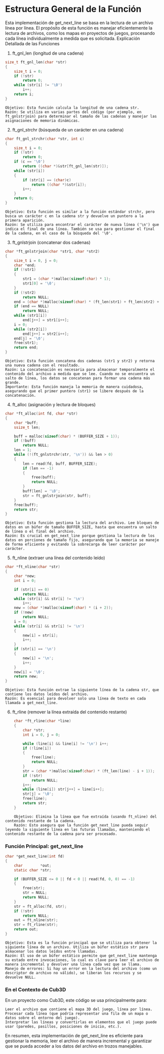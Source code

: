 # Estructura General de la Función

Esta implementación de get_next_line se basa en la lectura de un archivo línea por línea. El propósito de esta función es manejar eficientemente la lectura de archivos, como los mapas en proyectos de juegos, procesando cada línea individualmente a medida que es solicitada.
Explicación Detallada de las Funciones

1. ft_gnl_len (longitud de una cadena)
```c
size_t ft_gnl_len(char *str)
{
    size_t i = 0;
    if (!str) 
        return 0;
    while (str[i] != '\0') 
        i++;
    return i;
}
```
    Objetivo: Esta función calcula la longitud de una cadena str.
    Razón: Se utiliza en varias partes del código (por ejemplo, en ft_gnlstrjoin) para determinar el tamaño de las cadenas y manejar las asignaciones de memoria dinámicas.

2. ft_gnl_strchr (búsqueda de un carácter en una cadena)
```c
char ft_gnl_strchr(char *str, int c)
{
    size_t i = 0;
    if (!str) 
        return 0;
    if (c == '\0') 
        return ((char *)&str[ft_gnl_len(str)]);
    while (str[i]) 
    {
        if (str[i] == (char)c) 
            return ((char *)&str[i]);
        i++;
    }
    return 0;
}
```
    Objetivo: Esta función es similar a la función estándar strchr, pero busca un carácter c en la cadena str y devuelve un puntero a la primera aparición.
    Razón: Se utiliza para encontrar el carácter de nueva línea ('\n') que indica el final de una línea. También se usa para gestionar el final de la cadena, en el caso de la búsqueda del '\0'.

3. ft_gnlstrjoin (concatenar dos cadenas)
```c
char *ft_gnlstrjoin(char *str1, char *str2)
{
    size_t i = 0, j = 0;
    char *end;
    if (!str1) 
    {
        str1 = (char *)malloc(sizeof(char) * 1);
        str1[0] = '\0';
    }
    if (!str2) 
        return NULL;
    end = (char *)malloc(sizeof(char) * (ft_len(str1) + ft_len(str2) + 1));
    if (end == NULL) 
        return NULL;
    while (str1[i]) 
        end[j++] = str1[i++];
    i = 0;
    while (str2[i]) 
        end[j++] = str2[i++];
    end[j] = '\0';
    free(str1);
    return end;
}
```
    Objetivo: Esta función concatena dos cadenas (str1 y str2) y retorna una nueva cadena con el resultado.
    Razón: La concatenación es necesaria para almacenar temporalmente el contenido del archivo a medida que se lee. Cuando no se encuentra un salto de línea, los datos se concatenan para formar una cadena más grande.
    Importante: Esta función maneja la memoria de manera cuidadosa, asegurando que el primer puntero (str1) se libere después de la concatenación.

4. ft_alloc (asignación y lectura de bloques)
```c
char *ft_alloc(int fd, char *str)
{
    char *buff;
    ssize_t len;

    buff = malloc(sizeof(char) * (BUFFER_SIZE + 1));
    if (!buff) 
        return NULL;
    len = 1;
    while (!(ft_gnlstrchr(str, '\n')) && len > 0) 
    {
        len = read(fd, buff, BUFFER_SIZE);
        if (len == -1) 
        {
            free(buff);
            return NULL;
        }
        buff[len] = '\0';
        str = ft_gnlstrjoin(str, buff);
    }
    free(buff);
    return str;
}
```
    Objetivo: Esta función gestiona la lectura del archivo. Lee bloques de datos en un búfer de tamaño BUFFER_SIZE, hasta que encuentra un salto de línea o el final del archivo.
    Razón: Es crucial en get_next_line porque gestiona la lectura de los datos en porciones de tamaño fijo, asegurando que la memoria se maneje de forma eficiente y evitando la sobrecarga de leer carácter por carácter.

5. ft_nline (extraer una línea del contenido leído)
```c
char *ft_nline(char *str)
{
    char *new;
    int i = 0;

    if (str[i] == 0) 
        return NULL;
    while (str[i] && str[i] != '\n') 
        i++;
    new = (char *)malloc(sizeof(char) * (i + 2));
    if (!new) 
        return NULL;
    i = 0;
    while (str[i] && str[i] != '\n') 
    {
        new[i] = str[i];
        i++;
    }
    if (str[i] == '\n') 
    {
        new[i] = '\n';
        i++;
    }
    new[i] = '\0';
    return new;
}
```
    Objetivo: Esta función extrae la siguiente línea de la cadena str, que contiene los datos leídos del archivo.
    Razón: Es esencial para devolver solo una línea de texto en cada llamada a get_next_line.

6. ft_rline (remover la línea extraída del contenido restante)
```c
    char *ft_rline(char *line)
    {
        char *str;
        int i = 0, j = 0;

        while (line[i] && line[i] != '\n') i++;
        if (!line[i]) 
        {
            free(line);
            return NULL;
        }
        str = (char *)malloc(sizeof(char) * (ft_len(line) - i + 1));
        if (!str) 
            return NULL;
        i++;
        while (line[i]) str[j++] = line[i++];
        str[j] = '\0';
        free(line);
        return str;
    }
```
        Objetivo: Elimina la línea que fue extraída (usando ft_nline) del contenido restante de la cadena.
        Razón: Esto asegura que la función get_next_line pueda seguir leyendo la siguiente línea en las futuras llamadas, manteniendo el contenido restante de la cadena para ser procesado.

### Función Principal: get_next_line
```c
char *get_next_line(int fd)
{
    char        *out;
    static char *str;

    if (BUFFER_SIZE <= 0 || fd < 0 || read(fd, 0, 0) == -1) 
    {
        free(str);
        str = NULL;
        return NULL;
    }
    str = ft_alloc(fd, str);
    if (!str) 
        return NULL;
    out = ft_nline(str);
    str = ft_rline(str);
    return out;
}
```
    Objetivo: Esta es la función principal que se utiliza para obtener la siguiente línea de un archivo. Utiliza un búfer estático str para almacenar los datos leídos entre llamadas.
    Razón: El uso de un búfer estático permite que get_next_line mantenga su estado entre invocaciones, lo cual es clave para leer el archivo de manera incremental y devolver una línea cada vez que se llama.
    Manejo de errores: Si hay un error en la lectura del archivo (como un descriptor de archivo no válido), se liberan los recursos y se devuelve NULL.

### En el Contexto de Cub3D

En un proyecto como Cub3D, este código se usa principalmente para:

    Leer el archivo que contiene el mapa 3D del juego, línea por línea.
    Procesar cada línea (que podría representar una fila de un mapa o datos sobre el entorno del juego).
    Interpretar las líneas y convertirlas en elementos que el juego puede usar (paredes, pasillos, posiciones de inicio, etc.).

En resumen, esta implementación de get_next_line es eficiente para gestionar la memoria, leer el archivo de manera incremental y garantizar que se pueda acceder a los datos del archivo en trozos manejables.